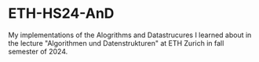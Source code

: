 # ETH-HS24-AnD
My implementations of the Alogrithms and Datastrucures I learned about in the lecture "Algorithmen und Datenstrukturen" at ETH Zurich in fall semester of 2024.
